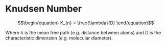 # Knudsen Number

$$\begin{equation}
K_{n} = \frac{\lambda}{D}
\end{equation}$$

Where $\lambda$ is the mean free path (e.g. distance between atoms) and $D$ is the characteristic dimension (e.g. molecular diameter).